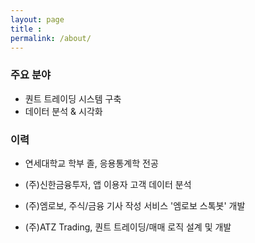 ```yaml
---
layout: page
title : ㅤㅤ
permalink: /about/
---
```


### 주요 분야
- 퀀트 트레이딩 시스템 구축
- 데이터 분석 & 시각화


### 이력

- 연세대학교 학부 졸, 응용통계학 전공

- (주)신한금융투자, 앱 이용자 고객 데이터 분석
- (주)엠로보, 주식/금융 기사 작성 서비스 '엠로보 스톡봇' 개발
- (주)ATZ Trading, 퀀트 트레이딩/매매 로직 설계 및 개발
